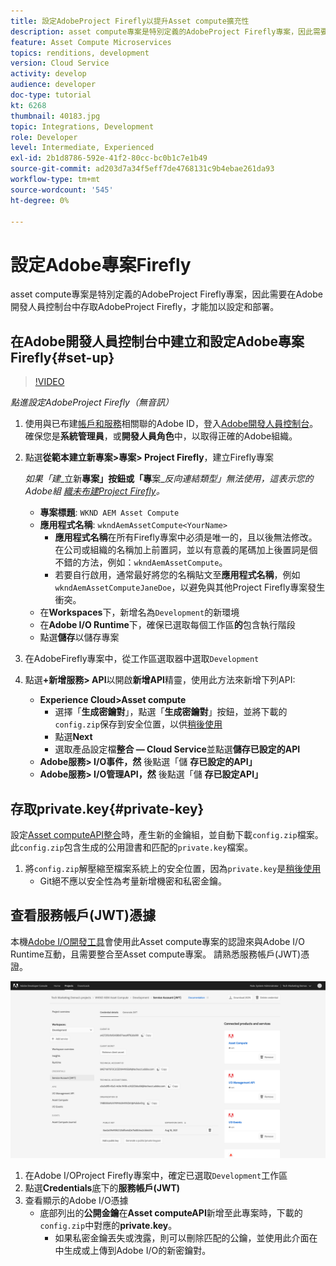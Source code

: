 ```yaml
---
title: 設定AdobeProject Firefly以提升Asset compute擴充性
description: asset compute專案是特別定義的AdobeProject Firefly專案，因此需要在Adobe開發人員控制台中存取AdobeProject Firefly，才能加以設定和部署。
feature: Asset Compute Microservices
topics: renditions, development
version: Cloud Service
activity: develop
audience: developer
doc-type: tutorial
kt: 6268
thumbnail: 40183.jpg
topic: Integrations, Development
role: Developer
level: Intermediate, Experienced
exl-id: 2b1d8786-592e-41f2-80cc-bc0b1c7e1b49
source-git-commit: ad203d7a34f5eff7de4768131c9b4ebae261da93
workflow-type: tm+mt
source-wordcount: '545'
ht-degree: 0%

---
```


# 設定Adobe專案Firefly

asset compute專案是特別定義的AdobeProject Firefly專案，因此需要在Adobe開發人員控制台中存取AdobeProject Firefly，才能加以設定和部署。

## 在Adobe開發人員控制台中建立和設定Adobe專案Firefly{#set-up}

>[!VIDEO](https://video.tv.adobe.com/v/40183/?quality=12&learn=on)

_點進設定AdobeProject Firefly（無音訊）_

1. 使用與已布建[帳戶和服務](./accounts-and-services.md)相關聯的Adobe ID，登入[Adobe開發人員控制台](https://console.adobe.io)。 確保您是&#x200B;__系統管理員__，或&#x200B;__開發人員角色__&#x200B;中，以取得正確的Adobe組織。
1. 點選&#x200B;__從範本建立新專案>專案> Project Firefly__，建立Firefly專案

   _如果「建__&#x200B;立新&#x200B;__專案」按鈕或「專__&#x200B;案&#x200B;__反向連結類型」無法使用，這表示您的Adobe組 [織未布建Project Firefly](#request-adobe-project-firefly)。_

   + __專案標題__:  `WKND AEM Asset Compute`
   + __應用程式名稱__:  `wkndAemAssetCompute<YourName>`
      + __應用程式名稱__&#x200B;在所有Firefly專案中必須是唯一的，且以後無法修改。 在公司或組織的名稱加上前置詞，並以有意義的尾碼加上後置詞是個不錯的方法，例如：`wkndAemAssetCompute`。
      + 若要自行啟用，通常最好將您的名稱貼文至&#x200B;__應用程式名稱__，例如`wkndAemAssetComputeJaneDoe`，以避免與其他Project Firefly專案發生衝突。
   + 在&#x200B;__Workspaces__&#x200B;下，新增名為`Development`的新環境
   + 在&#x200B;__Adobe I/O Runtime__&#x200B;下，確保已選取每個工作區&#x200B;__的__&#x200B;包含執行階段
   + 點選&#x200B;__儲存__&#x200B;以儲存專案
1. 在AdobeFirefly專案中，從工作區選取器中選取`Development`
1. 點選&#x200B;__+新增服務> API__&#x200B;以開啟&#x200B;__新增API__&#x200B;精靈，使用此方法來新增下列API:

   + __Experience Cloud>Asset compute__
      + 選擇「__生成密鑰對__」，點選「__生成密鑰對__」按鈕，並將下載的`config.zip`保存到安全位置，以供[稍後使用](#private-key)
      + 點選&#x200B;__Next__
      + 選取產品設定檔&#x200B;__整合 — Cloud Service__&#x200B;並點選&#x200B;__儲存已設定的API__
   + __Adobe服務> I/O事件，然__ 後點選「儲 __存已設定的API」__
   + __Adobe服務> I/O管理API，然__ 後點選「儲 __存已設定API」__

## 存取private.key{#private-key}

設定[Asset computeAPI整合](#set-up)時，產生新的金鑰組，並自動下載`config.zip`檔案。 此`config.zip`包含生成的公用證書和匹配的`private.key`檔案。

1. 將`config.zip`解壓縮至檔案系統上的安全位置，因為`private.key`是[稍後使用](../develop/environment-variables.md)
   + Git絕不應以安全性為考量新增機密和私密金鑰。

## 查看服務帳戶(JWT)憑據

本機[Adobe I/O開發工具](../develop/development-tool.md)會使用此Asset compute專案的認證來與Adobe I/O Runtime互動，且需要整合至Asset compute專案。 請熟悉服務帳戶(JWT)憑證。

![Adobe開發人員服務帳戶憑證](./assets/firefly/service-account.png)

1. 在Adobe I/OProject Firefly專案中，確定已選取`Development`工作區
1. 點選&#x200B;__Credentials__&#x200B;底下的&#x200B;__服務帳戶(JWT)__
1. 查看顯示的Adobe I/O憑據
   + 底部列出的&#x200B;__公開金鑰__&#x200B;在&#x200B;__Asset computeAPI__&#x200B;新增至此專案時，下載的`config.zip`中對應的&#x200B;__private.key__。
      + 如果私密金鑰丟失或洩露，則可以刪除匹配的公鑰，並使用此介面在中生成或上傳到Adobe I/O的新密鑰對。
